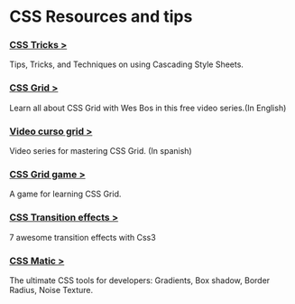 # CSS Resources and tips

### [CSS Tricks >](https://www.google.com)
Tips, Tricks, and Techniques on using Cascading Style Sheets.

### [CSS Grid >](https://cssgrid.io)
Learn all about CSS Grid with Wes Bos in this free video series.(In English)

### [Video curso grid >](https://www.youtube.com/playlist?list=PLM-Y_YQmMEqBxmylkI5WJn9ouUxWlJNOW)
Video series for mastering CSS Grid. (In spanish)

### [CSS Grid game >](http://cssgridgarden.com/#es)
A game for learning CSS Grid.

### [CSS Transition effects >](http://www.psdahtmlpasoapaso.com/blog/7-increibles-efectos-de-transicion-con-css3/)
7 awesome transition effects with Css3

### [CSS Matic >](https://www.cssmatic.com/)
The ultimate CSS tools for developers: Gradients, Box shadow, Border Radius, Noise Texture.
